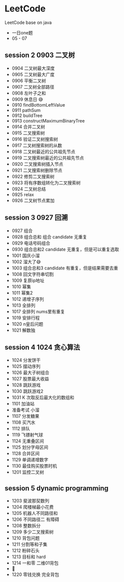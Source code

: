 # LeetCode
LeetCode base on java
- 一日one题 
- 05 - 07

## session 2 0903 二叉树
- 0904 二叉树最大深度
- 0905 二叉树最大广度
- 0906 平衡二叉树
- 0907 二叉树全部路径
- 0908 左叶子之和
- 0909 休息日 😅
- 0910 findBottomLeftValue
- 0911 pathSum
- 0912 buildTree
- 0913 constructMaximumBinaryTree
- 0914 合并二叉树
- 0915 二叉搜索树
- 0916 验证二叉树搜索树
- 0917 二叉树搜索树的从数
- 0918 二叉树最近的公共祖先节点
- 0919 二叉搜索树最近的公共祖先节点
- 0920 二叉搜索树插入节点
- 0921 二叉搜索树删除节点
- 0922 修剪二叉搜索树
- 0923 将有序数组转化为二叉搜索树
- 0924 二叉树总结
- 0925 relax
- 0926 二叉树节点累加
  
## session 3 0927 回溯
- 0927 组合
- 0928 组合总和 组合 candidate 无重复 
- 0929 电话号码组合
- 0930 组合总和2 candidate 无重复，但是可以重复选取
- 1001 国庆小溜
- 1002 溜大了😅
- 1003 组合总和3 candidate 有重复，但是结果需要去重
- 1008 回文字符串切割
- 1009 复原ip地址
- 1010 幂集
- 1011 幂集2
- 1012 递增子序列
- 1013 全排列
- 1017 全排列 nums里有重复
- 1019 安排行程
- 1020 n皇后问题
- 1021 解数独

## session 4 1024 贪心算法
- 1024 分发饼干
- 1025 摆动序列
- 1026 最大子树组合
- 1027 股票最大收益
- 1028 跳跃游戏
- 1030 跳跃游戏2
- 1031  K 次取反后最大化的数组和
- 1101 加油站
- 准备考试 小溜
- 1107 分发糖果
- 1108 买汽水
- 1112 排队
- 1119 飞镖射气球
- 1124 无重叠区间
- 1125 划分字母区间
- 1128 合并区间
- 1129 单调递增数字
- 1130 最佳购买股票时机
- 1201 监控二叉树

## session 5 dynamic programming
- 1203 斐波那契数列
- 1204 爬楼梯最小花费
- 1205 机器人不同路径和
- 1206 不同路径二 有障碍
- 1208 整数拆分
- 1209 多少二叉搜索树
- 1210 背包问题
- 1211 分割等和子集
- 1212 粉碎石头
- 1213 目标和 hard
- 1214 一和零 二维01背包
- 🐑
- 1220 零钱兑换 完全背包












